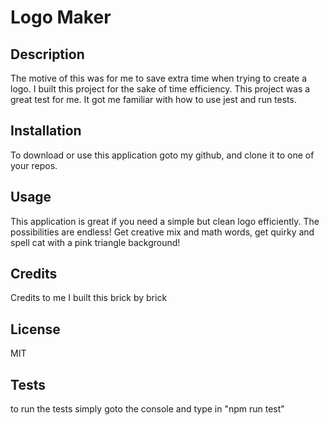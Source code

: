 
# Logo Maker

## Description
 The motive of this was for me to save extra time when trying to create a logo.
 I built this project for the sake of time efficiency.
 This project was a great test for me. It got me familiar with how to use jest and run tests.

 ## Installation 
 To download or use this application goto my github, and clone it to one of your repos.

 ## Usage
 This application is great if you need a simple but clean logo efficiently. The possibilities are endless! Get creative mix and math words, get quirky and spell cat with a pink  triangle background! 

 ## Credits
  Credits to me I built this brick by brick

  ## License 
  MIT

  ## Tests
  to run the tests simply goto the console and type in "npm run test"